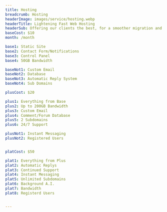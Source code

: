 ```yaml
---
title: Hosting
breadcrumb: Hosting
headerImage: images/service/hosting.webp
headerTitle: Lightening Fast Web Hosting
headerSub: Offering our clients the best, for a smoother migration and higher site speeds. All plans come with a personalized control panel so you never have to wonder. Membership is exclusively available for our clients
baseCost: $10
month: /month

base1: Static Site
base2: Contact Form/Notifications
base3: Control Panel
base4: 50GB Bandwidth

baseNot1: Custom Email
baseNot2: Database
baseNot3: Automatic Reply System
baseNot4: Sub Domains

plusCost: $20

plus1: Everything from Base
plus2: Up to 200GB Bandwidth
plus3: Custom Email
plus4: Comment/Forum Database
plus5: 2 Subdomains
plus6: 24/7 Support

plusNot1: Instant Messaging
plusNot2: Registered Users


platCost: $50

plat1: Everything from Plus
plat2: Automatic Replys
plat3: Continued Support
plat4: Instant Messaging
plat5: Unlimited Subdomains
plat6: Background A.I.
plat7: Bandwidth
plat8: Registerd Users


---
```

